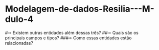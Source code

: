 # Modelagem-de-dados-Resilia---M-dulo-4
#⇨ Existem outras entidades além dessas três?
##⇨ Quais são os principais campos e tipos?
###⇨ Como essas entidades estão relacionadas?
